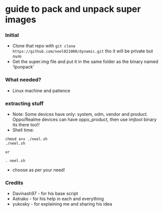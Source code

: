 # guide to pack and unpack super images

### Initial
* Clone that repo with ```git clone https://github.com/neel021000/dynamic.git``` tho it will be private but nvm
* Get the super.img file and put it in the same folder as the binary named 'lpunpack'

### What needed?
* Linux machine and patience

### extracting stuff
* Note: Some devices have only: system, odm, vendor and product. Oppo/Realme devices can have oppo_product, then use imjtool binary its there too!!
* Shell time:
```
chmod a+x ./neel.sh
./neel.sh

or

. neel.sh
```
- choose as per your need!

### Credits
* Davinash97 - for his base script
* Astrako - for his help in each and everything
* yukosky - for explaining me and sharing his idea
 
